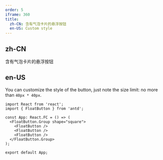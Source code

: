 ```yaml
---
order: 5
iframe: 360
title:
  zh-CN: 含有气泡卡片的悬浮按钮
  en-US: Custom style
---
```


## zh-CN

含有气泡卡片的悬浮按钮

## en-US

You can customize the style of the button, just note the size limit: no more than `40px * 40px`.

```tsx
import React from 'react';
import { FloatButton } from 'antd';

const App: React.FC = () => (
  <FloatButton.Group shape="square">
    <FloatButton />
    <FloatButton />
    <FloatButton />
  </FloatButton.Group>
);

export default App;
```
